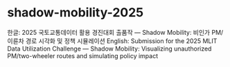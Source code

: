 # shadow-mobility-2025
한글: 2025 국토교통데이터 활용 경진대회 출품작 — Shadow Mobility: 비인가 PM/이륜차 경로 시각화 및 정책 시뮬레이션  English: Submission for the 2025 MLIT Data Utilization Challenge — Shadow Mobility: Visualizing unauthorized PM/two-wheeler routes and simulating policy impact
